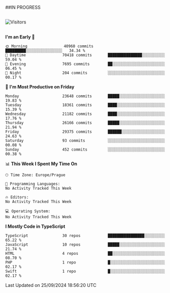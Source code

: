 ##IN PROGRESS
##
![Visitors](https://komarev.com/ghpvc/?username=petrbui&style=for-the-badge&label=Visitors+👀)



##
<!--
[![My GitHub stats](https://github-readme-stats.vercel.app/api?username=petrbui&theme=github_dark)](https://github.com/anuraghazra/github-readme-stats)

[![My wakatime stats](https://github-readme-stats.vercel.app/api/wakatime?username=petrbui&theme=github_dark)](https://github.com/anuraghazra/github-readme-stats)
-->
<!--START_SECTION:waka-->
**I'm an Early 🐤** 

```text
🌞 Morning                40960 commits       █████████░░░░░░░░░░░░░░░░   34.34 % 
🌆 Daytime                70418 commits       ███████████████░░░░░░░░░░   59.04 % 
🌃 Evening                7695 commits        ██░░░░░░░░░░░░░░░░░░░░░░░   06.45 % 
🌙 Night                  204 commits         ░░░░░░░░░░░░░░░░░░░░░░░░░   00.17 % 
```
📅 **I'm Most Productive on Friday** 

```text
Monday                   23648 commits       █████░░░░░░░░░░░░░░░░░░░░   19.83 % 
Tuesday                  18361 commits       ████░░░░░░░░░░░░░░░░░░░░░   15.39 % 
Wednesday                21182 commits       ████░░░░░░░░░░░░░░░░░░░░░   17.76 % 
Thursday                 26166 commits       █████░░░░░░░░░░░░░░░░░░░░   21.94 % 
Friday                   29375 commits       ██████░░░░░░░░░░░░░░░░░░░   24.63 % 
Saturday                 93 commits          ░░░░░░░░░░░░░░░░░░░░░░░░░   00.08 % 
Sunday                   452 commits         ░░░░░░░░░░░░░░░░░░░░░░░░░   00.38 % 
```


📊 **This Week I Spent My Time On** 

```text
🕑︎ Time Zone: Europe/Prague

💬 Programming Languages: 
No Activity Tracked This Week

🔥 Editors: 
No Activity Tracked This Week

💻 Operating System: 
No Activity Tracked This Week
```

**I Mostly Code in TypeScript** 

```text
TypeScript               30 repos            ████████████████░░░░░░░░░   65.22 % 
JavaScript               10 repos            █████░░░░░░░░░░░░░░░░░░░░   21.74 % 
HTML                     4 repos             ██░░░░░░░░░░░░░░░░░░░░░░░   08.70 % 
PHP                      1 repo              █░░░░░░░░░░░░░░░░░░░░░░░░   02.17 % 
Swift                    1 repo              █░░░░░░░░░░░░░░░░░░░░░░░░   02.17 % 
```




 Last Updated on 25/09/2024 18:56:20 UTC
<!--END_SECTION:waka-->
